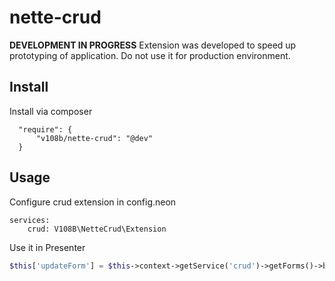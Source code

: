 # nette-crud
**DEVELOPMENT IN PROGRESS**
Extension was developed to speed up prototyping of application. Do not use it for production environment.

## Install
Install via composer

```composer
  "require": {
      "v108b/nette-crud": "@dev"
  }
```


## Usage
Configure crud extension in config.neon

```
services:
	crud: V108B\NetteCrud\Extension
```

Use it in Presenter
```php
$this['updateForm'] = $this->context->getService('crud')->getForms()->buildUpdateForm($tableName, $rowId);
```
